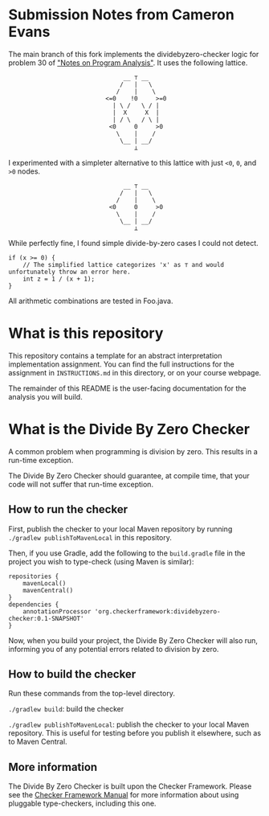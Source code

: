 # Submission Notes from Cameron Evans

The main branch of this fork implements the dividebyzero-checker logic for problem 30 of ["Notes on Program Analysis"](
https://homes.cs.washington.edu/~mernst/pubs/program-analysis-book.pdf). It uses the following lattice.

```
                                __ ⊤ __
                               /   |   \
                              /    |    \
                           <=0    !0     >=0
                             | \ /   \ / |
                             |  X     X  |
                             | / \   / \ |
                            <0     0     >0
                              \    |    /
                               \__ | __/
                                   ⊥                    
```

I experimented with a simpleter alternative to this lattice with just `<0`, `0`, and `>0` nodes.

```
                                __ ⊤ __
                               /   |   \
                              /    |    \
                            <0     0     >0
                              \    |    /
                               \__ | __/
                                   ⊥   
```
While perfectly fine, I found simple divide-by-zero cases I could not detect.
```
if (x >= 0) {
    // The simplified lattice categorizes 'x' as ⊤ and would unfortunately throw an error here.
    int z = 1 / (x + 1);
}
```

All arithmetic combinations are tested in Foo.java.

# What is this repository

This repository contains a template for an abstract interpretation implementation
assignment. You can find the full instructions for the assignment in `INSTRUCTIONS.md`
in this directory, or on your course webpage.

The remainder of this README is the user-facing documentation for the analysis
you will build.

# What is the Divide By Zero Checker

A common problem when programming is division by zero.
This results in a run-time exception.

The Divide By Zero Checker should guarantee, at compile time, that your code will
not suffer that run-time exception.

## How to run the checker

First, publish the checker to your local Maven repository by running
`./gradlew publishToMavenLocal` in this repository.

Then, if you use Gradle, add the following to the `build.gradle` file in
the project you wish to type-check (using Maven is similar):

```
repositories {
    mavenLocal()
    mavenCentral()
}
dependencies {
    annotationProcessor 'org.checkerframework:dividebyzero-checker:0.1-SNAPSHOT'
}
```

Now, when you build your project, the Divide By Zero Checker will also run,
informing you of any potential errors related to division by zero.

## How to build the checker

Run these commands from the top-level directory.

`./gradlew build`: build the checker

`./gradlew publishToMavenLocal`: publish the checker to your local Maven repository.
This is useful for testing before you publish it elsewhere, such as to Maven Central.


## More information

The Divide By Zero Checker is built upon the Checker Framework.  Please see
the [Checker Framework Manual](https://checkerframework.org/manual/) for
more information about using pluggable type-checkers, including this one.
